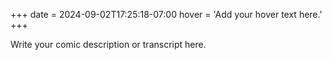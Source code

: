 +++
date = 2024-09-02T17:25:18-07:00
hover = 'Add your hover text here.'
+++

Write your comic description or transcript here.
